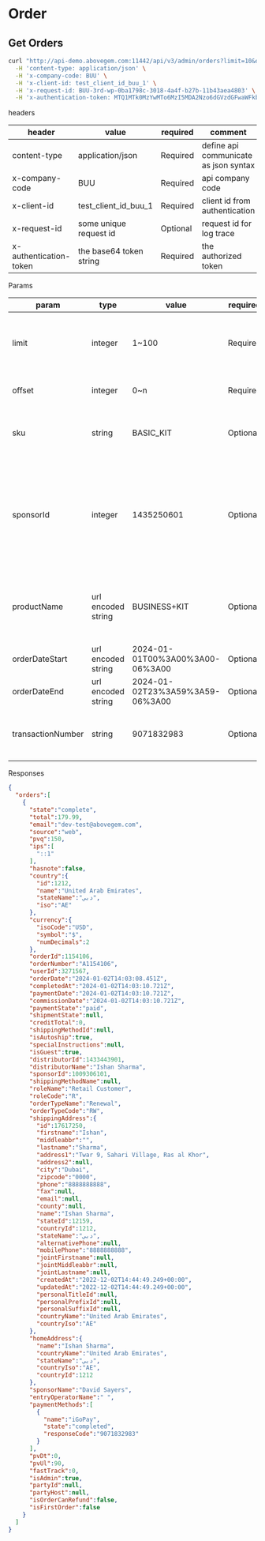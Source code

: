 # Order

## Get Orders

```bash
curl "http://api-demo.abovegem.com:11442/api/v3/admin/orders?limit=10&offset=0" \
  -H 'content-type: application/json' \
  -H 'x-company-code: BUU' \
  -H 'x-client-id: test_client_id_buu_1' \
  -H 'x-request-id: BUU-3rd-wp-0ba1798c-3018-4a4f-b27b-11b43aea4803' \
  -H 'x-authentication-token: MTQ1MTk0MzYwMTo6MzI5MDA2Nzo6dGVzdGFwaWFkbWluOjpzb21lLXRlc3QtZGV2aWNlLXV1aWQtaGVyZTo6MTcwNjAxNzI5OTAzNzo6dGVzdF9jbGllbnRfaWRfYnV1XzE6OkJVVTo6TTo6NzYzdXpTZ0JjNUJGdHB0OHBzV01mRDVCNUxFbGlNSkFlb3Zlb0tla09iVT0'
```

headers

| header                 | value                   | required | comment                               |
| ---------------------- | ----------------------- | -------- | ------------------------------------- |
| content-type           | application/json        | Required | define api communicate as json syntax |
| x-company-code         | BUU                     | Required | api company code                      |
| x-client-id            | test_client_id_buu_1    | Required | client id from authentication         |
| x-request-id           | some unique request id  | Optional | request id for log trace              |
| x-authentication-token | the base64 token string | Required | the authorized token                  |

Params

| param             | type               | value                           | required | comment                                                                                      |
| ----------------- | ------------------ | ------------------------------- | -------- | -------------------------------------------------------------------------------------------- |
| limit             | integer            | 1~100                           | Required | used for pagenation. donot try to fetch hudge orders!                                        |
| offset            | integer            | 0~n                             | Required | used for pagenation offset                                                                   |
| sku               | string             | BASIC_KIT                       | Optional | search specfield product orders via single sku                                               |
| sponsorId         | integer            | 1435250601                      | Optional | search concrete sponsors orders. cannot search with external distributor id (TSA number etc) |
| productName       | url encoded string | BUSINESS+KIT                    | Optional | search specfield product orders via single product name                                      |
| orderDateStart    | url encoded string | 2024-01-01T00%3A00%3A00-06%3A00 | Optional | query orders by date range                                                                   |
| orderDateEnd      | url encoded string | 2024-01-02T23%3A59%3A59-06%3A00 | Optional | query orders by date range                                                                   |
| transactionNumber | string             | 9071832983                      | Optional | search order by payment transaction ID                                                       |

Responses

```json
{
  "orders":[
    {
      "state":"complete",
      "total":179.99,
      "email":"dev-test@abovegem.com",
      "source":"web",
      "pvq":150,
      "ips":[
        "::1"
      ],
      "hasnote":false,
      "country":{
        "id":1212,
        "name":"United Arab Emirates",
        "stateName":"دبي",
        "iso":"AE"
      },
      "currency":{
        "isoCode":"USD",
        "symbol":"$",
        "numDecimals":2
      },
      "orderId":1154106,
      "orderNumber":"A1154106",
      "userId":3271567,
      "orderDate":"2024-01-02T14:03:08.451Z",
      "completedAt":"2024-01-02T14:03:10.721Z",
      "paymentDate":"2024-01-02T14:03:10.721Z",
      "commissionDate":"2024-01-02T14:03:10.721Z",
      "paymentState":"paid",
      "shipmentState":null,
      "creditTotal":0,
      "shippingMethodId":null,
      "isAutoship":true,
      "specialInstructions":null,
      "isGuest":true,
      "distributorId":1433443901,
      "distributorName":"Ishan Sharma",
      "sponsorId":1009306101,
      "shippingMethodName":null,
      "roleName":"Retail Customer",
      "roleCode":"R",
      "orderTypeName":"Renewal",
      "orderTypeCode":"RW",
      "shippingAddress":{
        "id":17617250,
        "firstname":"Ishan",
        "middleabbr":"",
        "lastname":"Sharma",
        "address1":"Twar 9, Sahari Village, Ras al Khor",
        "address2":null,
        "city":"Dubai",
        "zipcode":"0000",
        "phone":"8888888888",
        "fax":null,
        "email":null,
        "county":null,
        "name":"Ishan Sharma",
        "stateId":12159,
        "countryId":1212,
        "stateName":"دبي",
        "alternativePhone":null,
        "mobilePhone":"8888888888",
        "jointFirstname":null,
        "jointMiddleabbr":null,
        "jointLastname":null,
        "createdAt":"2022-12-02T14:44:49.249+00:00",
        "updatedAt":"2022-12-02T14:44:49.249+00:00",
        "personalTitleId":null,
        "personalPrefixId":null,
        "personalSuffixId":null,
        "countryName":"United Arab Emirates",
        "countryIso":"AE"
      },
      "homeAddress":{
        "name":"Ishan Sharma",
        "countryName":"United Arab Emirates",
        "stateName":"دبي",
        "countryIso":"AE",
        "countryId":1212
      },
      "sponsorName":"David Sayers",
      "entryOperatorName":" ",
      "paymentMethods":[
        {
          "name":"iGoPay",
          "state":"completed",
          "responseCode":"9071832983"
        }
      ],
      "pvDt":0,
      "pvUl":90,
      "fastTrack":0,
      "isAdmin":true,
      "partyId":null,
      "partyHost":null,
      "isOrderCanRefund":false,
      "isFirstOrder":false
    }
  ]
}
```

